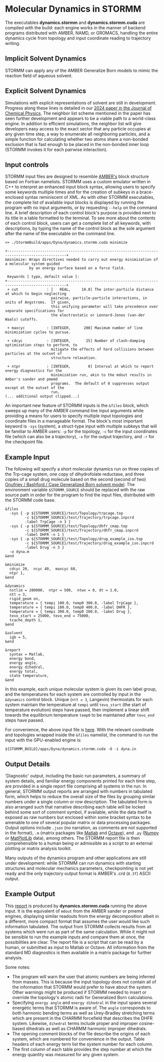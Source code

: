 # Molecular Dynamics in STORMM
The executables **dynamics.stormm** and **dynamics.stormm.cuda** are compiled with the build: each
engine works in the manner of backend programs distributed with AMBER, NAMD, or GROMACS, handling
the entire dynamics cycle from topology and input coordinate reading to trajectory writing.  

## Implicit Solvent Dynamics
STORMM can apply any of the AMBER Generalize Born models to mimic the reaction field of aqueous
solvent.

## Explicit Solvent Dynamics
Simulations with explicit representations of solvent are still in development.  Progress along
these lines is detailed in our [2024 paper in the Journal of Chemical Physics](https://pubs.aip.org/aip/jcp/article/161/3/032501/3303330/STORMM-Structure-and-topology-replica-molecular).  The
neighbor list scheme mentioned in the paper has seen further development and appears to be a viable
path to a world-class engine.  In addition to efficient simulations, the neighbor list will give
developers easy access to the exact sector that any particle occupies at any given time step, a way
to enumerate all neighboring particles, and a simple function for calculating whether two atoms
share a non-bonded exclusion that is fast enough to be placed in the non-bonded inner loop (STORMM
invokes it for each pairwise interaction).

## Input controls
STORMM input files are designed to resemble [AMBER's](https://ambermd.org) block structure based
on Fortran namelists.  STORMM uses a custom emulator written in C++ to interpret an enhanced input
block syntax, allowing users to specify some keywords multiple times and for the creation of
subkeys in a brace-enclosed syntax reminiscent of XML.  As with other STORMM executables, the
complete list of available input blocks is displayed by running the program with no input
arguments, or by requesting `--help` on the command line.  A brief description of each control
block's purpose is provided next to its title in a table formatted to the terminal.  To see more
about the contents of each control block, users can get a complete list of all keywords, with
descriptions, by typing the name of the control block as the sole argument after the name of the
executable on the command line.

```
>> ./StormmBuild/apps/Dyna/dynamics.stormm.cuda minimize

+-------------------------------------------------------------------------------------------------+
&minimize: Wraps directives needed to carry out energy minimization of a molecular system guided
           by an energy surface based on a force field.

 Keywords [ type, default value ]:
+-------------------------------------------------------------------------------------------------+
 + cut             : [   REAL,     10.0] The inter-particle distance at which to begin neglecting
                     pairwise, particle-particle interactions, in units of Angstroms.  If given,
                     this unifying parameter will take precedence over separate specifications for
                     the electrostatic or Lennard-Jones (van-der Waals) cutoffs.

 + maxcyc          : [INTEGER,      200] Maximum number of line minimization cycles to pursue.

 + cdcyc           : [INTEGER,       25] Number of clash-damping optimization steps to perform, to
                     mitigate the effects of hard collisions between particles at the outset of
                     structure relaxation.

 + ntpr            : [INTEGER,        0] Interval at which to report energy diagnostics for the
                     minimization run, akin to the mdout results in Amber's sander and pmemd
                     programs.  The default of 0 suppresses output except at the outset of the
                     run.
(... additional output clipped...)
```

An important new feature of STORMM inputs is the `&files` block, which sweeps up many of the
AMBER command line input arguments while providing a means for users to specify multiple input
topologies and coordinate files in a manageable format.  The block's most important keyword is
`-sys` (system), a struct-type input with multiple subkeys that will be familiar to AMBER users:
`-p` for the topology, `-c` for the input coordinates file (which can also be a trajectory), `-x`
for the output trajectory, and `-r` for the checkpoint file.  

## Example Input
The following will specify a short molecular dynamics run on three copies of the Trp-cage system,
one copy of dihydrofolate reductase, and three copies of a small drug molecule based on the second
(second of two) [Onufriev / Bashford / Case Generalized Born solvent
model](https://doi.org/10.1002/prot.20033).  The environment variable `$STORMM_SOURCE` should be
replaced with the raw source path in order for the program to find the input files, distributed
with the STORMM code base.

```
&files
  -sys { -p ${STORMM_SOURCE}/test/Topology/trpcage.top
         -c ${STORMM_SOURCE}/test/Trajectory/trpcage.inpcrd
         -label TrpCage -n 3 }
  -sys { -p ${STORMM_SOURCE}/test/Topology/dhfr_cmap.top
         -c ${STORMM_SOURCE}/test/Trajectory/dhfr_cmap.inpcrd
         -label DHFR -n 1 }
  -sys { -p ${STORMM_SOURCE}/test/Topology/drug_example_iso.top
         -c ${STORMM_SOURCE}/test/Trajectory/drug_example_iso.inpcrd
         -label Drug -n 3 }
  -o dyna.m
&end

&minimize
  cdcyc 20,  ncyc 40,  maxcyc 60,
  ntpr 1,
&end

&dynamics
  nstlim = 200000,  ntpr = 500,  ntwx = 0, dt = 1.0,
  ntt = 3,
  rigid_geom on,
  temperature = { tempi 100.0, temp0 300.0, -label TrpCage },
  temperature = { tempi 100.0, temp0 400.0, -label DHFR },
  temperature = { tempi 300.0, temp0 200.0, -label Drug },
  tevo_start = 25000, tevo_end = 75000,
  tcache_depth 1,
&end

&solvent
  igb = 5,
&end

&report
  syntax = Matlab,
  energy bond,
  energy angle,
  energy dihedral,
  energy total,
  state temperature,
&end
```

In this example, each unique molecular system is given its own label group, and the temperatures
for each system are controlled by input in the `&dynamics` control block.  Unique (`ntt = 3`,
Langevin) thermostats for each system maintain the temperature at `tempi` until `tevo_start` (the
start of temperature evolution) steps have passed, then implement a linear shift towards the
equilibrium temperature `temp0` to be maintained after `tevo_end` steps have passed.

For convenience, the above input file is <a href="./assets/dyna.in" download>here</a>.  With the
relevant coordinate and topologies wrapped inside the `&files` namelist, the command to run the
input with the GPU-enabled engine is:

```
${STORMM_BUILD}/apps/Dyna/dynamics.stormm.cuda -O -i dyna.in
```

## Output Details
'Diagnostic' output, including the basic run parameters, a summary of system details, and familiar
energy components printed for each time step, are provided in a single report file comprising all
systems in the run.  In general, STORMM output reports are arranged with numbers in tabulated form,
which helps to reduce the overall size of the files by grouping similar numbers under a single
column or row description.  The tabulated form is also arranged such that narrative describing each
table will be locked behind some sort of comment symbol, if available, while the data itself is
exposed as raw numbers but enclosed within some bracket syntax to be amenable to one of several
popular matrix or data processing packages.  Output options include `.json` (no narration, as
comments are not supported in the format), `.m` (matrix packages like [Matlab](https://www.mathworks.com/products/matlab.html) and [Octave](https://octave.org)),
and `.py` ([Numpy](https://numpy.org) or [MatPlotLib](https://matplotlib.org) data), among others.
The STORMM report file is then comprehensible to a human being or admissible as a script to an
external plotting or matrix analysis toolkit.

Many outputs of the dynamics program and other applications are still under development: while
STORMM can run dynamics with starting structures and molecular mechanics parameters, checkpointing
is not yet ready and the only trajectory output format is AMBER's .crd (`8.3f`) ASCII output.

## Example Output
This <a href="./assets/dyna.m" download>report</a> is produced by **dynamics.stormm.cuda**
running the above input.  It is the equivalent of `mdout` from the AMBER sander or pmemd engines,
displaying similar readouts from the energy decomposition albeit in a different, more compact
format that assumes the user would like such information tabulated.  The output from STORMM
collects results from all systems which were run as part of the same calculation.  While it might
not be sensible to run the example inputs and compare them at once, the possibilities are clear.
The report file is a script that can be read by a human, or submitted as input to Matlab or Octave.
All information from the standard MD diagnostics is then available in a matrix package for further
analysis.

Some notes:
* The program will warn the user that atomic numbers are being inferred from masses.  This is
  because the input topology does not contain all of the information that STORMM would prefer to
  have about the system.  Other warnings might be produced if STORMM needed to insert or override
  the topology's atomic radii for Generalized Born calculations.
* Specifying `energy angle` and `energy dihedral` in the input spans several energetic terms that
  STORMM is aware of.  The `angle` corresponds to both harmonic bending terms as well as
  Urey-Bradley stretching terms which are present in the CHARMM forcefield that describes the DHFR
  system.  Likewise, `dihedral` terms include proper and improper cosine-based dihedrals as well as
  CHARMM harmonic improper dihedrals.
* The opening comment blocks of the file describe the origins of each system, which are numbered
  for convenience in the output.  Table headers of each energy term list the system number for each
  column.
* The first column of each table provides the step number at which the energy quantity was measured
  for any given system.
  